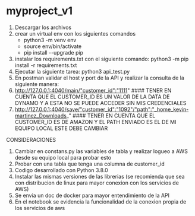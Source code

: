 # myproject_v1

1. Descargar los archivos
2. crear un virtual env con los siguientes comandos
    - python3 -m venv env
    - source env/bin/activate
    - pip install --upgrade pip
3. instalar los requirements.txt con el siguiente comando: python3 -m pip install -r requirements.txt
4. Ejecutar la siguiente tarea: python3 api_test.py
5. En postman validar el host y port de la API y realizar la consulta de la siguiente manera:
6. http://127.0.0.1:4040/main/"customer_id":"1111" #### TENER EN CUENTA QUE EL CUSTOMER_ID ES UN VALOR DE LA DATA DE DYNAMO Y A ESTA NO SE PUEDE ACCEDER SIN MIS CREDENCIALES
7. http://127.0.0.1:4040/save/"customer_id":"1092"/"path":"_home_kevin-martinez_Downloads_" #### TENER EN CUENTA QUE EL CUSTOMER_ID ES DE AMAZON Y EL PATH ENVIADO ES EL DE MI EQUIPO LOCAL ESTE DEBE CAMBIAR

CONSIDERACIONES
1. Cambiar en constans.py las variables de tabla y realizar logueo a AWS desde su equipo local para probar esto
2. Probar con una tabla que tenga una columna de customer_id
3. Codigo desarrollado con Python 3.8.0
4. Instalar las mismas versiones de las librerias (se recomienda que sea con distribucion de linux para mayor conexion con los servicios de AWS)
5. Se envia un doc de docker para mayor entendimiento de la API
6. En el notebook se evidencia la funcionalidad de la conexion propia de los servicios de aws
